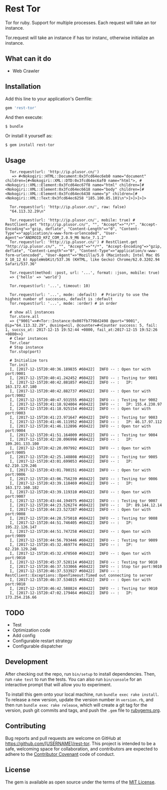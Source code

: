 # Rest Tor

Tor for ruby.  Support for multiple processes.  Each request will take an tor instance.

Tor.request will  take an instance if has tor instanc, otherwise initialize an instance.

## What can it do

- Web Crawler

## Installation

Add this line to your application's Gemfile:

```ruby
gem 'rest-tor'
```

And then execute:

    $ bundle

Or install it yourself as:

    $ gem install rest-tor

## Usage

      Tor.request(url: 'http://ip.plusor.cn/')
       => #<Nokogiri::HTML::Document:0x3fcd64ec6eb0 name="document" children=[#<Nokogiri::XML::DTD:0x3fcd64ec6af0 name="html">, #<Nokogiri::XML::Element:0x3fcd64ec67f8 name="html" children=[#<Nokogiri::XML::Element:0x3fcd64ec6618 name="body" children=[#<Nokogiri::XML::Element:0x3fcd64ec6438 name="p" children=[#<Nokogiri::XML::Text:0x3fcd64ec6258 "185.100.85.101\n">]>]>]>]> 

      Tor.request(url: 'http://ip.plusor.cn/', raw: false)
      "64.113.32.29\n" 

      Tor.request(url: 'http://ip.plusor.cn/', mobile: true) # RestClient.get "http://ip.plusor.cn/", "", "Accept"=>"*/*", "Accept-Encoding"=>"gzip, deflate", "Content-Length"=>"0", "Content-Type"=>"application/x-www-form-urlencoded", "User-Agent"=>"ANDROID_KFZ_COM_2.0.9_M6 Note_7.1.2"
      Tor.request(url: 'http://ip.plusor.cn/') # RestClient.get "http://ip.plusor.cn/", "", "Accept"=>"*/*", "Accept-Encoding"=>"gzip, deflate", "Content-Length"=>"0", "Content-Type"=>"application/x-www-form-urlencoded", "User-Agent"=>"Mozilla/5.0 (Macintosh; Intel Mac OS X 10_12_6) AppleWebKit/537.36 (KHTML, like Gecko) Chrome/62.0.3202.94 Safari/537.36"

      Tor.request(method: :post, url: '...', format: :json, mobile: true)
      => {'hello' => 'world'}

      Tor.request(url: '...', timeout: 10)

      Tor.request(url: '...', mode: :default)  # Priority to use the highest number of successes, default is :default
      Tor.request(url: '...', mode: :order) # in order

      # show all instances
      Tor.store.all
      => {"9001"=>#<Tor::Instance:0x007fb7798d2498 @port="9001", @ip="64.113.32.29", @using=nil, @counter=#<Counter success: 5, fail: 1, succss_at: 2017-12-15 19:52:44 +0800, fail_at:2017-12-15 19:52:26 +0800>>}
      # Clear instances
      Tor.clear
      # Stop instance
      Tor.stop(port)

      # Initialize tors
      Tor.init
      I, [2017-12-15T20:40:36.189835 #60422]  INFO -- : Open tor with port:9001
      I, [2017-12-15T20:40:41.242452 #60422]  INFO -- : Testing tor 9001
      I, [2017-12-15T20:40:42.881857 #60422]  INFO -- :   IP: 163.172.67.180 
      I, [2017-12-15T20:40:42.882737 #60422]  INFO -- : Open tor with port:9002
      I, [2017-12-15T20:40:47.931555 #60422]  INFO -- : Testing tor 9002
      I, [2017-12-15T20:41:18.924004 #60422]  INFO -- :   IP: 155.4.230.97 
      I, [2017-12-15T20:41:18.925154 #60422]  INFO -- : Open tor with port:9003
      I, [2017-12-15T20:41:23.971647 #60422]  INFO -- : Testing tor 9003
      I, [2017-12-15T20:41:46.111952 #60422]  INFO -- :   IP: 46.17.97.112 
      I, [2017-12-15T20:41:46.112896 #60422]  INFO -- : Open tor with port:9004
      I, [2017-12-15T20:41:51.164009 #60422]  INFO -- : Testing tor 9004
      I, [2017-12-15T20:42:20.096998 #60422]  INFO -- :   IP: 109.201.133.100 
      I, [2017-12-15T20:42:20.097992 #60422]  INFO -- : Open tor with port:9005
      I, [2017-12-15T20:42:25.148808 #60422]  INFO -- : Testing tor 9005
      I, [2017-12-15T20:43:01.699053 #60422]  INFO -- :   IP: 62.210.129.246 
      I, [2017-12-15T20:43:01.700151 #60422]  INFO -- : Open tor with port:9006
      I, [2017-12-15T20:43:06.756239 #60422]  INFO -- : Testing tor 9006
      I, [2017-12-15T20:43:39.118469 #60422]  INFO -- :   IP: 163.172.160.182 
      I, [2017-12-15T20:43:39.119310 #60422]  INFO -- : Open tor with port:9007
      I, [2017-12-15T20:43:44.194975 #60422]  INFO -- : Testing tor 9007
      I, [2017-12-15T20:44:23.526274 #60422]  INFO -- :   IP: 89.144.12.14 
      I, [2017-12-15T20:44:23.527287 #60422]  INFO -- : Open tor with port:9008
      I, [2017-12-15T20:44:28.575018 #60422]  INFO -- : Testing tor 9008
      I, [2017-12-15T20:44:51.746405 #60422]  INFO -- :   IP: 195.22.126.147 
      I, [2017-12-15T20:44:51.747258 #60422]  INFO -- : Open tor with port:9009
      I, [2017-12-15T20:44:56.793446 #60422]  INFO -- : Testing tor 9009
      I, [2017-12-15T20:45:32.469774 #60422]  INFO -- :   IP: 62.210.129.246 
      I, [2017-12-15T20:45:32.470560 #60422]  INFO -- : Open tor with port:9010
      I, [2017-12-15T20:45:37.528114 #60422]  INFO -- : Testing tor 9010
      I, [2017-12-15T20:46:37.533066 #60422]  INFO -- : Stop tor port:9010
      I, [2017-12-15T20:46:37.533927 #60422]  INFO -- : RestClient::Exceptions::OpenTimeout:Timed out connecting to server
      I, [2017-12-15T20:46:37.534015 #60422]  INFO -- : Open tor with port:9010
      I, [2017-12-15T20:46:42.588824 #60422]  INFO -- : Testing tor 9010
      I, [2017-12-15T20:47:02.179464 #60422]  INFO -- :   IP: 173.254.216.66


## TODO

- Test
- Optimization code
- Add config
- Configurable restart strategy
- Configurable dispatcher

## Development

After checking out the repo, run `bin/setup` to install dependencies. Then, run `rake test` to run the tests. You can also run `bin/console` for an interactive prompt that will allow you to experiment.

To install this gem onto your local machine, run `bundle exec rake install`. To release a new version, update the version number in `version.rb`, and then run `bundle exec rake release`, which will create a git tag for the version, push git commits and tags, and push the `.gem` file to [rubygems.org](https://rubygems.org).

## Contributing

Bug reports and pull requests are welcome on GitHub at https://github.com/[USERNAME]/rest-tor. This project is intended to be a safe, welcoming space for collaboration, and contributors are expected to adhere to the [Contributor Covenant](http://contributor-covenant.org) code of conduct.


## License

The gem is available as open source under the terms of the [MIT License](http://opensource.org/licenses/MIT).

